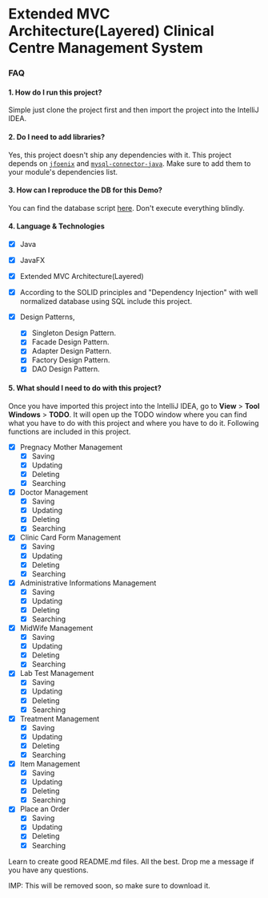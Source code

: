 # Extended MVC Architecture(Layered) Clinical Centre Management System

### FAQ

#### 1. How do I run this project?

Simple just clone the project first and then import the project into the IntelliJ IDEA.

#### 2. Do I need to add libraries?

Yes, this project doesn't ship any dependencies with it. 
This project depends on [`jfoenix`](https://mvnrepository.com/artifact/com.jfoenix/jfoenix/8.0.10) and
[`mysql-connector-java`](https://mvnrepository.com/artifact/mysql/mysql-connector-java/8.0.21). Make sure to add them  to your module's dependencies list.  

#### 3. How can I reproduce the DB for this Demo?

You can find the database script [here](src/db/dbscript.sql). Don't execute everything blindly.

#### 4. Language & Technologies

- [x] Java
- [x] JavaFX 
- [x] Extended MVC Architecture(Layered) 

- [x] According to the SOLID principles and "Dependency Injection" with well normalized database using SQL include this project.
- [x] Design Patterns,
  - [x] Singleton Design Pattern.
  - [x] Facade Design Pattern.
  - [x] Adapter Design Pattern.
  - [x] Factory Design Pattern.
  - [x] DAO Design Pattern.

#### 5. What should I need to do with this project?
 
Once you have imported this project into the IntelliJ IDEA, 
go to **View** > **Tool Windows** > **TODO**. It will open up the TODO window where you can find what you have to do with this project and where you have to do it.
Following functions are included in this project.

- [x] Pregnacy Mother Management
  - [x] Saving 
  - [x] Updating 
  - [x] Deleting 
  - [x] Searching
  
- [x] Doctor Management
  - [x] Saving 
  - [x] Updating 
  - [x] Deleting 
  - [x] Searching
  
- [x] Clinic Card Form Management
  - [x] Saving 
  - [x] Updating 
  - [x] Deleting 
  - [x] Searching
  
- [x] Administrative Informations Management
  - [x] Saving 
  - [x] Updating 
  - [x] Deleting 
  - [x] Searching
  
- [x] MidWife Management
  - [x] Saving 
  - [x] Updating 
  - [x] Deleting 
  - [x] Searching
  
- [x] Lab Test Management
  - [x] Saving 
  - [x] Updating 
  - [x] Deleting 
  - [x] Searching
  
- [x] Treatment Management
  - [x] Saving 
  - [x] Updating 
  - [x] Deleting 
  - [x] Searching
  
- [x] Item Management
  - [x] Saving 
  - [x] Updating 
  - [x] Deleting 
  - [x] Searching

- [x] Place an Order
  - [x] Saving 
  - [x] Updating 
  - [x] Deleting 
  - [x] Searching
 
Learn to create good README.md files. All the best. Drop me a message if you have any questions.
 
IMP: This will be removed soon, so make sure to download it.